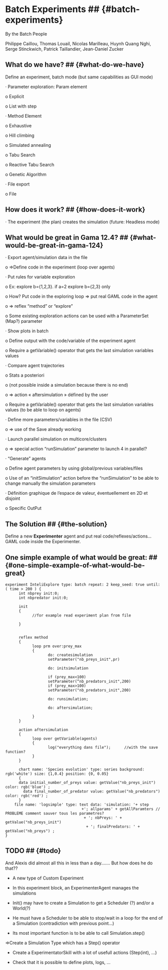 # Batch Experiments ## {#batch-experiments}

By the Batch People

Philippe Caillou,
Thomas Louail,
Nicolas Marilleau,
Huynh Quang Nghi,
Serge Stinckwich,
Patrick Taillandier,
Jean-Daniel Zucker


## What do we have? ## {#what-do-we-have}

Define an experiment, batch mode (but same capabilities as GUI mode)

·         Parameter exploration:  Param element

o   Explicit

o   List with step

·         Method Element

o   Exhaustive

o   Hill climbing

o   Simulated annealing

o   Tabu Search

o   Reactive Tabu Search

o   Genetic Algorithm

·         File export

o   File

## How does it work? ## {#how-does-it-work}

·         The experiment (the plan) creates the simulation (future: Headless mode)


## What would be great in Gama 12.4? ## {#what-would-be-great-in-gama-124}

·         Export agent/simulation data in the file

o   =>Define code in the experiment (loop over agents)

·         Put rules for variable exploration

o   Ex: explore b={1,2,3}. if a=2 explore b={2,3} only

o   How? Put code in the exploring loop => put real GAML code in the agent

o   => reflex “method” or “explore”

o   Some existing exploration actions can be used with a ParameterSet (Map?) parameter

·         Show plots in batch

o   Define output with the code/variable of the experiment agent

o   Require a getVariable() operator that gets the last simulation variables values

·         Compare agent trajectories

o   Stats a posteriori

o   (not possible inside a simulation because there is no end)

o   => action « aftersimulation » défined by the user

o   Require a getVariable() operator that gets the last simulation variables values (to be able to loop on agents)

·         Define more parameters/variables in the file (CSV)

o   => use of the Save already working

·         Launch parallel simulation on multicore/clusters

o   => special action “runSimulation” parameter to launch 4 in parallel?

·         “Generate” agents

o   Define agent parameters by using global/previous variables/files

o   Use of an “initSimulation” action before the “runSimulation” to  be able to change manually the simulation parameters

·         Définition graphique de l’espace de valeur, éventuellement en 2D et disjoint

o   Specific OutPut

## The Solution ## {#the-solution}

Define a new **Experimenter** agent and put real code/reflexes/actions... GAML code inside the Experimenter.

## One simple example of what would be great: ## {#one-simple-example-of-what-would-be-great}
```
experiment InteliExplore type: batch repeat: 2 keep_seed: true until: ( time > 200 ) {
      int nbprey init:0;
      int nbpredator init:0;

      init
      {
            //for example read experiment plan from file
           
      }
     

      reflex method
      {
            loop prm over:prey_max
            {
                   do: createsimulation
                   setParameter("nb_preys_init",pr)

                   do: initsimulation

                   if (prey_max<100)
                   setParameter(“nb_predators_init",200)
                   if (prey_max>100)
                   setParameter("nb_predators_init",200)

                   do: runsimulation;

                   do: aftersimulation;
                  
            }
      }

      action aftersimulation
      {
            loop over getVariable(agents)
            {
                   log("everything dans file");      //with the save function?
            }     
      }

      chart name: 'Species evolution' type: series background: rgb('white') size: {1,0.4} position: {0, 0.05}
      {
      data initial_number_of_preys value: getValue("nb_preys_init") color: rgb('blue') ;
        data final_number_of_predator value: getValue("nb_predators") color: rgb('red') ;
      }
    file name: 'logsimple' type: text data: 'simulation: '+ step
                                  +'; allparams' + getAllParamters // PROBLEME comment sauver tous les parametres?
                                   + '; nbPreys: ' + getValue("nb_preys_init")
                                    + '; finalPredators: ' + getValue("nb_preys") ;
}

```

## TODO ## {#todo}

And Alexis did almost all this in less than a day....... But how does he do that??

- A new type of Custom Experiment

- In this experiment block, an ExperimenterAgent manages the simulations

- Init() may have to create a Simulation to get a Scheduler (?) and/or a World(?)

- He must have a Scheduler to be able to stop/wait in a loop for the end of a Simulation (contradiction with previous point...)

- Its most important function is to be able to call Simulation.step()

=>Create a Simulation Type which has a Step() operator

- Create a ExperimentatorSkill with a lot of usefull actions (Step(int), ...)

- Check that it is possible to define plots, logs, ...